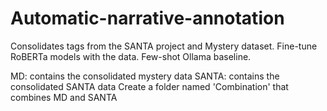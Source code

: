 # Automatic-narrative-annotation
Consolidates tags from the SANTA project and Mystery dataset. Fine-tune RoBERTa models with the data. Few-shot Ollama baseline.


MD: contains the consolidated mystery data
SANTA: contains the consolidated SANTA data
Create a folder named 'Combination' that combines MD and SANTA

